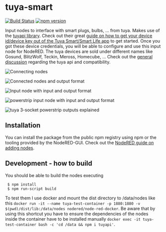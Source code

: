 # tuya-smart

[![Build Status](https://travis-ci.org/hgross/node-red-contrib-tuya-smart.svg?branch=master)](https://travis-ci.org/hgross/node-red-contrib-tuya-smart)
[![npm version](https://badge.fury.io/js/node-red-contrib-tuya-smart.svg)](https://badge.fury.io/js/node-red-contrib-tuya-smart)


Input nodes to interface with smart plugs, bulbs, ... from tuya.
Makes use of the [tuyapi library](https://github.com/codetheweb/tuyapi "tuyapi project site").
Check out their great [guide on how to get your device id/device key out of the Tuya Smart/Smart Life app](https://github.com/codetheweb/tuyapi/blob/master/docs/SETUP.md) to get started.
Once you got these device credentials, you will be able to configure and use this input node for NodeRED.
The tuya devices are sold under different names like Gosund, BlitzWolf, Teckin, Meross, Homecube, ...
Check out the [general discussion](https://github.com/codetheweb/tuyapi/issues/5) regarding the tuya api and compatibility.

![Connecting nodes](https://raw.githubusercontent.com/hgross/node-red-contrib-tuya-smart/master/images/connecting.png "Connecting tuya smart devices")

![Connected nodes and output format](https://raw.githubusercontent.com/hgross/node-red-contrib-tuya-smart/master/images/output_single_plug_meter.png "Connected tuya smart devices and data format")

![Input node with input and output format](https://raw.githubusercontent.com/hgross/node-red-contrib-tuya-smart/master/images/input-single-plug-meter.png "Input node with input and output format")

![powerstrip input node with input and output format](https://raw.githubusercontent.com/hgross/node-red-contrib-tuya-smart/master/images/input-power-strip.png "powerstrip input node with input and output format")

![tuya 3-socket powerstrip outputs explained](https://raw.githubusercontent.com/hgross/node-red-contrib-tuya-smart/master/images/output-power-strip.png "tuya 3-socket powerstrip outputs explained")

## Installation
You can install the package from the public npm registry using npm or the tooling provided by the NodeRED-GUI.
Check out the [NodeRED guide on adding nodes](https://nodered.org/docs/getting-started/adding-nodes).

## Development - how to build
You should be able to build the nodes executing

```
 $ npm install
 $ npm run-script build
```

To test them I use docker and mount the dist directory to /data/nodes like this `docker run -it --name tuya-test-container -p 1880:1880 -v $(pwd)/dist/lib:/data/nodes nodered/node-red-docker`. Be aware that by using this shortcut you have to ensure the dependencies of the nodes inside the container have to be installed manually `docker exec -it tuya-test-container bash -c 'cd /data && npm i tuyapi'`.
